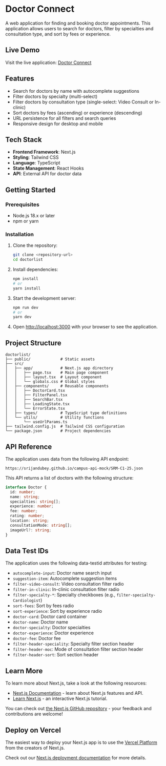 # Doctor Connect

A web application for finding and booking doctor appointments. This application allows users to search for doctors, filter by specialties and consultation type, and sort by fees or experience.

## Live Demo

Visit the live application: [Doctor Connect](https://doctor-connect-bajaj-finserv-final.vercel.app/)

## Features

- Search for doctors by name with autocomplete suggestions
- Filter doctors by specialty (multi-select)
- Filter doctors by consultation type (single-select: Video Consult or In-clinic)
- Sort doctors by fees (ascending) or experience (descending)
- URL persistence for all filters and search queries
- Responsive design for desktop and mobile

## Tech Stack

- **Frontend Framework**: Next.js
- **Styling**: Tailwind CSS
- **Language**: TypeScript
- **State Management**: React Hooks
- **API**: External API for doctor data

## Getting Started

### Prerequisites

- Node.js 18.x or later
- npm or yarn

### Installation

1. Clone the repository:
   ```bash
   git clone <repository-url>
   cd doctorlist
   ```

2. Install dependencies:
   ```bash
   npm install
   # or
   yarn install
   ```

3. Start the development server:
   ```bash
   npm run dev
   # or
   yarn dev
   ```

4. Open [http://localhost:3000](http://localhost:3000) with your browser to see the application.

## Project Structure

```
doctorlist/
├── public/             # Static assets
├── src/
│   ├── app/            # Next.js app directory
│   │   ├── page.tsx    # Main page component
│   │   ├── layout.tsx  # Layout component
│   │   └── globals.css # Global styles
│   ├── components/     # Reusable components
│   │   ├── DoctorCard.tsx
│   │   ├── FilterPanel.tsx
│   │   ├── SearchBar.tsx
│   │   ├── LoadingState.tsx
│   │   └── ErrorState.tsx
│   ├── types/          # TypeScript type definitions
│   └── utils/          # Utility functions
│       └── useUrlParams.ts
├── tailwind.config.js  # Tailwind CSS configuration
└── package.json        # Project dependencies
```

## API Reference

The application uses data from the following API endpoint:
```
https://srijandubey.github.io/campus-api-mock/SRM-C1-25.json
```

This API returns a list of doctors with the following structure:
```typescript
interface Doctor {
  id: number;
  name: string;
  specialties: string[];
  experience: number;
  fee: number;
  rating: number;
  location: string;
  consultationMode: string[];
  imageUrl?: string;
}
```

## Data Test IDs

The application uses the following data-testid attributes for testing:

- `autocomplete-input`: Doctor name search input
- `suggestion-item`: Autocomplete suggestion items
- `filter-video-consult`: Video consultation filter radio
- `filter-in-clinic`: In-clinic consultation filter radio
- `filter-specialty-*`: Specialty checkboxes (e.g., `filter-specialty-Cardiologist`)
- `sort-fees`: Sort by fees radio
- `sort-experience`: Sort by experience radio
- `doctor-card`: Doctor card container
- `doctor-name`: Doctor name
- `doctor-specialty`: Doctor specialties
- `doctor-experience`: Doctor experience
- `doctor-fee`: Doctor fee
- `filter-header-speciality`: Specialty filter section header
- `filter-header-moc`: Mode of consultation filter section header
- `filter-header-sort`: Sort section header

## Learn More

To learn more about Next.js, take a look at the following resources:

- [Next.js Documentation](https://nextjs.org/docs) - learn about Next.js features and API.
- [Learn Next.js](https://nextjs.org/learn) - an interactive Next.js tutorial.

You can check out [the Next.js GitHub repository](https://github.com/vercel/next.js) - your feedback and contributions are welcome!

## Deploy on Vercel

The easiest way to deploy your Next.js app is to use the [Vercel Platform](https://vercel.com/new?utm_medium=default-template&filter=next.js&utm_source=create-next-app&utm_campaign=create-next-app-readme) from the creators of Next.js.

Check out our [Next.js deployment documentation](https://nextjs.org/docs/app/building-your-application/deploying) for more details.
